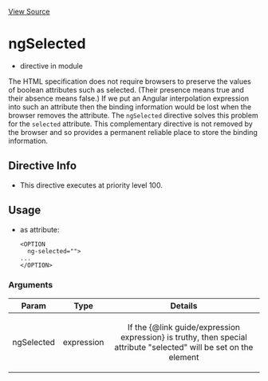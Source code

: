 

[View Source](http://github.com///tree/master/#L15941)



# ngSelected



* directive in module []()






The HTML specification does not require browsers to preserve the values of boolean attributes
such as selected. (Their presence means true and their absence means false.)
If we put an Angular interpolation expression into such an attribute then the
binding information would be lost when the browser removes the attribute.
The `ngSelected` directive solves this problem for the `selected` attribute.
This complementary directive is not removed by the browser and so provides
a permanent reliable place to store the binding information.








## Directive Info


* This directive executes at priority level 100.


## Usage



* as attribute:
    ```
    <OPTION
      ng-selected="">
    ...
    </OPTION>
    ```




### Arguments

| Param | Type | Details |
| :--: | :--: | :--: |
| ngSelected | expression | <p>If the {@link guide/expression expression} is truthy, then special attribute &quot;selected&quot; will be set on the element</p>  |




